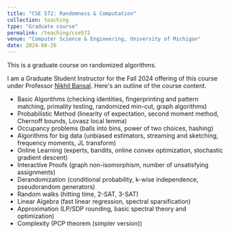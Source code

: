 ```yaml
---
title: "CSE 572: Randomness & Computation"
collection: teaching
type: "Graduate course"
permalink: /teaching/cse572
venue: "Computer Science & Engineering, University of Michigan"
date: 2024-08-26
---
```


This is a graduate course on randomized algorithms. 

I am a Graduate Student Instructor for the Fall 2024 offering of this course under Professor [Nikhil Bansal](https://bansal.engin.umich.edu/). Here's an outline of the course content.

* Basic Algorithms (checking identities, fingerprinting and pattern matching, primality testing, randomized min-cut, graph algorithms)
* Probabilistic Method (linearity of expectation, second moment method, Chernoff bounds, Lovasz local lemma)
* Occupancy problems (balls into bins, power of two choices, hashing)
* Algorithms for big data (unbiased estimators, streaming and sketching, frequency moments, JL transform)
* Online Learning (experts, bandits, online convex optimization, stochastic gradient descent)
* Interactive Proofs (graph non-isomorphism, number of unsatisfying assignments)
* Derandomization (conditional probability, k-wise independence, pseudorandom generators)
* Random walks (hitting time, 2-SAT, 3-SAT)
* Linear Algebra (fast linear regression, spectral sparsification)
* Approximation (LP/SDP rounding, basic spectral theory and optimization)
* Complexity (PCP theorem (simpler version))
